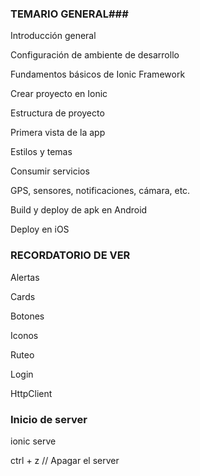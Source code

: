 
### TEMARIO GENERAL###
Introducción general

Configuración de ambiente de desarrollo

Fundamentos básicos de Ionic Framework

Crear proyecto en Ionic

Estructura de proyecto

Primera vista de la app

Estilos y temas

Consumir servicios

GPS, sensores, notificaciones, cámara, etc.

Build y deploy de apk en Android

Deploy en iOS

### RECORDATORIO DE VER
Alertas

Cards

Botones

Iconos

Ruteo

Login

HttpClient

### Inicio de server
ionic serve

ctrl + z // Apagar el server